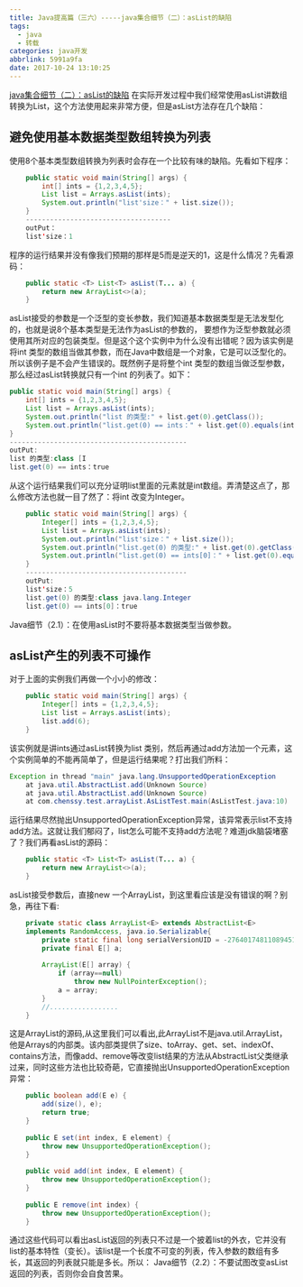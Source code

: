 ```yaml
---
title: Java提高篇（三六）-----java集合细节（二）：asList的缺陷
tags:
  - java
  - 转载
categories: java开发
abbrlink: 5991a9fa
date: 2017-10-24 13:10:25
---
```

<a href="http://blog.csdn.net/chenssy/article/details/38373877" class="LinkCard">java集合细节（二）：asList的缺陷</a>
在实际开发过程中我们经常使用asList讲数组转换为List，这个方法使用起来非常方便，但是asList方法存在几个缺陷：
## 避免使用基本数据类型数组转换为列表
使用8个基本类型数组转换为列表时会存在一个比较有味的缺陷。先看如下程序：
```java
    public static void main(String[] args) {  
        int[] ints = {1,2,3,4,5};  
        List list = Arrays.asList(ints);  
        System.out.println("list'size：" + list.size());  
    }  
    ------------------------------------  
    outPut：  
    list'size：1  
```
程序的运行结果并没有像我们预期的那样是5而是逆天的1，这是什么情况？先看源码：
```java
    public static <T> List<T> asList(T... a) {  
        return new ArrayList<>(a);  
    }  
```
asList接受的参数是一个泛型的变长参数，我们知道基本数据类型是无法发型化的，也就是说8个基本类型是无法作为asList的参数的， 要想作为泛型参数就必须使用其所对应的包装类型。但是这个这个实例中为什么没有出错呢？因为该实例是将int 类型的数组当做其参数，而在Java中数组是一个对象，它是可以泛型化的。所以该例子是不会产生错误的。既然例子是将整个int 类型的数组当做泛型参数，那么经过asList转换就只有一个int 的列表了。如下：
<!--more -->
```java
public static void main(String[] args) {  
    int[] ints = {1,2,3,4,5};  
    List list = Arrays.asList(ints);  
    System.out.println("list 的类型:" + list.get(0).getClass());  
    System.out.println("list.get(0) == ints：" + list.get(0).equals(ints));  
}  
--------------------------------------------  
outPut:  
list 的类型:class [I  
list.get(0) == ints：true  
```
从这个运行结果我们可以充分证明list里面的元素就是int数组。弄清楚这点了，那么修改方法也就一目了然了：将int 改变为Integer。
```java
    public static void main(String[] args) {  
        Integer[] ints = {1,2,3,4,5};  
        List list = Arrays.asList(ints);  
        System.out.println("list'size：" + list.size());  
        System.out.println("list.get(0) 的类型:" + list.get(0).getClass());  
        System.out.println("list.get(0) == ints[0]：" + list.get(0).equals(ints[0]));  
    }  
    ----------------------------------------  
    outPut:  
    list'size：5  
    list.get(0) 的类型:class java.lang.Integer  
    list.get(0) == ints[0]：true  
```
Java细节（2.1）：在使用asList时不要将基本数据类型当做参数。
## asList产生的列表不可操作
对于上面的实例我们再做一个小小的修改：
```java
    public static void main(String[] args) {  
        Integer[] ints = {1,2,3,4,5};  
        List list = Arrays.asList(ints);  
        list.add(6);  
    }  
```
该实例就是讲ints通过asList转换为list 类别，然后再通过add方法加一个元素，这个实例简单的不能再简单了，但是运行结果呢？打出我们所料：
```java
Exception in thread "main" java.lang.UnsupportedOperationException  
    at java.util.AbstractList.add(Unknown Source)  
    at java.util.AbstractList.add(Unknown Source)  
    at com.chenssy.test.arrayList.AsListTest.main(AsListTest.java:10)  
```
运行结果尽然抛出UnsupportedOperationException异常，该异常表示list不支持add方法。这就让我们郁闷了，list怎么可能不支持add方法呢？难道jdk脑袋堵塞了？我们再看asList的源码：
```java
    public static <T> List<T> asList(T... a) {  
        return new ArrayList<>(a);  
    }  
```
asList接受参数后，直接new 一个ArrayList，到这里看应该是没有错误的啊？别急，再往下看:
```java
    private static class ArrayList<E> extends AbstractList<E>  
    implements RandomAccess, java.io.Serializable{  
        private static final long serialVersionUID = -2764017481108945198L;  
        private final E[] a;  
  
        ArrayList(E[] array) {  
            if (array==null)  
                throw new NullPointerException();  
            a = array;  
        }  
        //.................  
    }  
```
这是ArrayList的源码,从这里我们可以看出,此ArrayList不是java.util.ArrayList，他是Arrays的内部类。该内部类提供了size、toArray、get、set、indexOf、contains方法，而像add、remove等改变list结果的方法从AbstractList父类继承过来，同时这些方法也比较奇葩，它直接抛出UnsupportedOperationException异常：
```java
    public boolean add(E e) {  
        add(size(), e);  
        return true;  
    }  
      
    public E set(int index, E element) {  
        throw new UnsupportedOperationException();  
    }  
      
    public void add(int index, E element) {  
        throw new UnsupportedOperationException();  
    }  
      
    public E remove(int index) {  
        throw new UnsupportedOperationException();  
    }  
```
通过这些代码可以看出asList返回的列表只不过是一个披着list的外衣，它并没有list的基本特性（变长）。该list是一个长度不可变的列表，传入参数的数组有多长，其返回的列表就只能是多长。所以：
Java细节（2.2）：不要试图改变asList返回的列表，否则你会自食苦果。
